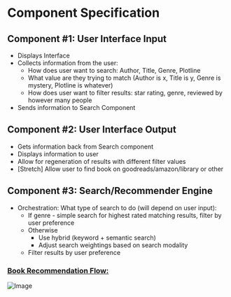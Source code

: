 # Component Specification

## Component #1: User Interface Input
- Displays Interface 
- Collects information from the user: 
  - How does user want to search: Author, Title, Genre, Plotline 
  - What value are they trying to match (Author is x, Title is y, Genre is mystery, Plotline is whatever)
  - How does user want to filter results: star rating, genre, reviewed by however many people  
- Sends information to Search Component  

## Component #2: User Interface Output
- Gets information back from Search component 
- Displays information to user 
- Allow for regeneration of results with different filter values
- [Stretch] Allow user to find book on goodreads/amazon/library or other 

## Component #3: Search/Recommender Engine 
- Orchestration: What type of search to do (will depend on user input): 
  - If genre - simple search for highest rated matching results, filter by user preference
  - Otherwise
    - Use hybrid (keyword + semantic search) 
    - Adjust search weightings based on search modality 
  - Filter results by user preference

### <ins>Book Recommendation Flow:</ins>
![Image](https://github.com/jacobp24/bookworm_rec/assets/85261391/8409d54d-e8bc-4b4b-a6e5-ded6c12e8d8d "Book Recommendation Flow")
